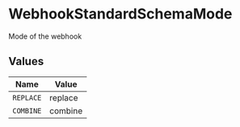 # WebhookStandardSchemaMode

Mode of the webhook


## Values

| Name      | Value     |
| --------- | --------- |
| `REPLACE` | replace   |
| `COMBINE` | combine   |